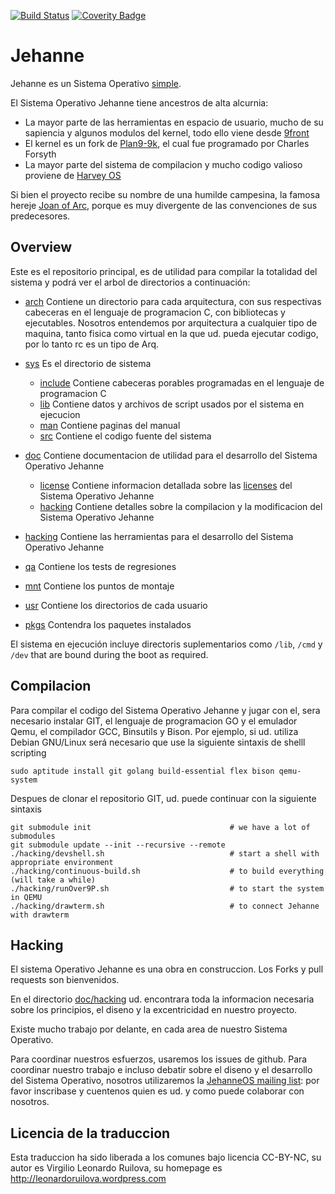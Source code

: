 [![Build Status](https://api.travis-ci.org/JehanneOS/jehanne.svg?branch=master)](https://travis-ci.org/JehanneOS/jehanne)
[![Coverity Badge](https://scan.coverity.com/projects/7364/badge.svg)](https://scan.coverity.com/projects/jehanne)

# Jehanne

Jehanne es un Sistema Operativo [simple][simplicity].

El Sistema Operativo Jehanne tiene ancestros de alta alcurnia:

- La mayor parte de las herramientas en espacio de usuario, mucho de su sapiencia y algunos modulos del kernel, todo ello viene desde [9front][9front]
- El kernel es un fork de [Plan9-9k][plan9-9k], el cual fue programado por Charles Forsyth
- La mayor parte del sistema de compilacion y mucho codigo valioso proviene de [Harvey OS][harvey]

Si bien el proyecto recibe su nombre de una humilde campesina, la famosa hereje [Joan of Arc][arc], porque es muy divergente de las convenciones de sus predecesores.

## Overview

Este es el repositorio principal, es de utilidad para compilar la totalidad del sistema y podrá ver el arbol de directorios a continuación:

- [arch](./arch/) Contiene un directorio para cada arquitectura, con sus respectivas cabeceras en el lenguaje de programacion C, con bibliotecas y ejecutables. Nosotros entendemos por arquitectura a cualquier tipo de maquina, tanto fisica como virtual en la que ud. pueda ejecutar codigo, por lo tanto rc es un tipo de Arq.
- [sys](./sys) Es el directorio de sistema
    * [include](./sys/include) Contiene cabeceras porables programadas en el lenguaje de programacion C 
    * [lib](./sys/lib) Contiene datos y archivos de script usados por el sistema en ejecucion
    * [man](./sys/man) Contiene paginas del manual
    * [src](./sys/src) Contiene el codigo fuente del sistema
- [doc](./doc/) Contiene documentacion de utilidad para el desarrollo del Sistema Operativo Jehanne
  
    * [license](./doc/license/) Contiene informacion detallada sobre las [licenses][lic] del Sistema Operativo Jehanne
    * [hacking](./doc/hacking/) Contiene detalles sobre la compilacion y la modificacion del Sistema Operativo Jehanne
- [hacking](./hacking) Contiene las herramientas para el desarrollo del Sistema Operativo Jehanne
- [qa](./qa) Contiene los tests de regresiones
- [mnt](./mnt) Contiene los puntos de montaje 
- [usr](./usr) Contiene los directorios de cada usuario
- [pkgs](./pkgs) Contendra los paquetes instalados

El sistema en ejecución incluye directoris suplementarios como `/lib`,
`/cmd` y `/dev` that are bound during the boot as required.

## Compilacion

Para compilar el codigo del Sistema Operativo Jehanne y jugar con el, sera necesario instalar GIT, el lenguaje de programacion GO y el emulador Qemu, el compilador GCC, Binsutils y Bison.
Por ejemplo, si ud. utiliza Debian GNU/Linux será necesario que use la siguiente sintaxis de shelll scripting

	sudo aptitude install git golang build-essential flex bison qemu-system

Despues de clonar el repositorio GIT, ud. puede continuar con la siguiente sintaxis

	git submodule init                               # we have a lot of submodules
	git submodule update --init --recursive --remote
	./hacking/devshell.sh                            # start a shell with appropriate environment
	./hacking/continuous-build.sh                    # to build everything (will take a while)
	./hacking/runOver9P.sh                           # to start the system in QEMU
	./hacking/drawterm.sh                            # to connect Jehanne with drawterm

## Hacking

El sistema Operativo Jehanne es una obra en construccion.
Los Forks y pull requests son bienvenidos.

En el directorio [doc/hacking](./doc/hacking/) ud. encontrara toda la informacion necesaria sobre los principios, el diseno y la excentricidad en nuestro proyecto.

Existe mucho trabajo por delante, en cada area de nuestro Sistema Operativo.

Para coordinar nuestros esfuerzos, usaremos los issues de github.
Para coordinar nuestro trabajo e incluso debatir sobre el diseno y el desarrollo del Sistema Operativo, nosotros utilizaremos la  [JehanneOS mailing list][mailinglist]: por favor inscribase y cuentenos quien es ud. y como puede colaborar con nosotros.

[simplicity]: http://plato.stanford.edu/entries/simplicity/ "Que es la simplicidad?"
[harvey]: http://harvey-os.org "Harvey OS"
[9front]: http://9front.org/ "El plan ha fracasado"
[plan9-9k]: https://bitbucket.org/forsyth/plan9-9k "Kernel Plan 9 experimental de 64-bit"
[nix]: https://github.com/rminnich/nix-os
[arc]: https://en.wikipedia.org/wiki/Joan_of_Arc "Jeanne d'Arc"
[lic]: ./LICENSE.md "Un sumario acerca de la licencia del Sistema Operativo Jehanne"
[mailinglist]: https://groups.google.com/forum/#!forum/jehanneos

## Licencia de la traduccion
Esta traduccion ha sido liberada a los comunes bajo licencia CC-BY-NC, su autor es Virgilio Leonardo Ruilova, su homepage es http://leonardoruilova.wordpress.com

